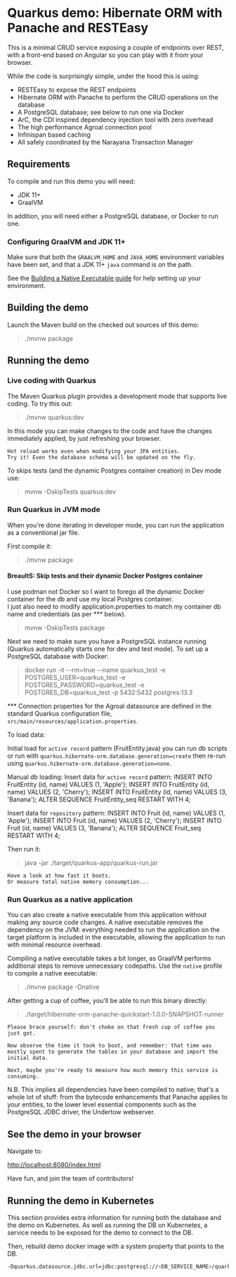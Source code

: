 # Quarkus demo: Hibernate ORM with Panache and RESTEasy

This is a minimal CRUD service exposing a couple of endpoints over REST,
with a front-end based on Angular so you can play with it from your browser.

While the code is surprisingly simple, under the hood this is using:
 - RESTEasy to expose the REST endpoints
 - Hibernate ORM with Panache to perform the CRUD operations on the database
 - A PostgreSQL database; see below to run one via Docker
 - ArC, the CDI inspired dependency injection tool with zero overhead
 - The high performance Agroal connection pool
 - Infinispan based caching
 - All safely coordinated by the Narayana Transaction Manager

## Requirements

To compile and run this demo you will need:

- JDK 11+
- GraalVM

In addition, you will need either a PostgreSQL database, or Docker to run one.

### Configuring GraalVM and JDK 11+

Make sure that both the `GRAALVM_HOME` and `JAVA_HOME` environment variables have
been set, and that a JDK 11+ `java` command is on the path.

See the [Building a Native Executable guide](https://quarkus.io/guides/building-native-image)
for help setting up your environment.



## Building the demo

Launch the Maven build on the checked out sources of this demo:

> ./mvnw package


## Running the demo

### Live coding with Quarkus

The Maven Quarkus plugin provides a development mode that supports
live coding. To try this out:

> ./mvnw quarkus:dev

In this mode you can make changes to the code and have the changes immediately applied, by just refreshing your browser.

    Hot reload works even when modifying your JPA entities.
    Try it! Even the database schema will be updated on the fly.

To skips tests (and the dynamic Postgres container creation) in Dev mode use:

> mvnw -DskipTests quarkus:dev


### Run Quarkus in JVM mode

When you're done iterating in developer mode, you can run the application as a
conventional jar file.

First compile it:

> ./mvnw package

#### BreaultS: Skip tests and their dynamic Docker Postgres container
I use podman not Docker so I want to forego all the dynamic Docker container for the db and use my local Postgres container.  
I just also need to modify application.properties to match my container db name and credentials (as per *** below).

> mvnw -DskipTests package

Next we need to make sure you have a PostgreSQL instance running (Quarkus automatically starts one for dev and test mode). To set up a PostgreSQL database with Docker:

> docker run -it --rm=true --name quarkus_test -e POSTGRES_USER=quarkus_test -e POSTGRES_PASSWORD=quarkus_test -e POSTGRES_DB=quarkus_test -p 5432:5432 postgres:13.3

*** Connection properties for the Agroal datasource are defined in the standard Quarkus configuration file,
`src/main/resources/application.properties`.

To load data:

Initial load for `active record` pattern (FruitEntity.java) you can run db scripts or run with `quarkus.hibernate-orm.database.generation=create` then re-run using `quarkus.hibernate-orm.database.generation=none`.

Manual db loading:
Insert data for `active record` pattern:
INSERT INTO FruitEntity (id, name) VALUES (1, 'Apple');
INSERT INTO FruitEntity (id, name) VALUES (2, 'Cherry');
INSERT INTO FruitEntity (id, name) VALUES (3, 'Banana');
ALTER SEQUENCE FruitEntity_seq RESTART WITH 4;

Insert data for `repository` pattern:
INSERT INTO Fruit (id, name) VALUES (1, 'Apple');
INSERT INTO Fruit (id, name) VALUES (2, 'Cherry');
INSERT INTO Fruit (id, name) VALUES (3, 'Banana');
ALTER SEQUENCE Fruit_seq RESTART WITH 4;

Then run it:

> java -jar ./target/quarkus-app/quarkus-run.jar

    Have a look at how fast it boots.
    Or measure total native memory consumption...




### Run Quarkus as a native application

You can also create a native executable from this application without making any
source code changes. A native executable removes the dependency on the JVM:
everything needed to run the application on the target platform is included in
the executable, allowing the application to run with minimal resource overhead.

Compiling a native executable takes a bit longer, as GraalVM performs additional
steps to remove unnecessary codepaths. Use the  `native` profile to compile a
native executable:

> ./mvnw package -Dnative

After getting a cup of coffee, you'll be able to run this binary directly:

> ./target/hibernate-orm-panache-quickstart-1.0.0-SNAPSHOT-runner

    Please brace yourself: don't choke on that fresh cup of coffee you just got.
    
    Now observe the time it took to boot, and remember: that time was mostly spent to generate the tables in your database and import the initial data.
    
    Next, maybe you're ready to measure how much memory this service is consuming.

N.B. This implies all dependencies have been compiled to native;
that's a whole lot of stuff: from the bytecode enhancements that Panache
applies to your entities, to the lower level essential components such as the PostgreSQL JDBC driver, the Undertow webserver.

## See the demo in your browser

Navigate to:

<http://localhost:8080/index.html>

Have fun, and join the team of contributors!

## Running the demo in Kubernetes

This section provides extra information for running both the database and the demo on Kubernetes.
As well as running the DB on Kubernetes, a service needs to be exposed for the demo to connect to the DB.

Then, rebuild demo docker image with a system property that points to the DB. 

```bash
-Dquarkus.datasource.jdbc.url=jdbc:postgresql://<DB_SERVICE_NAME>/quarkus_test
```

